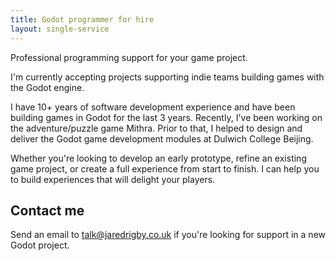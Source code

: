 ```yaml
---
title: Godot programmer for hire
layout: single-service
---
```


Professional programming support for your game project.

I'm currently accepting projects supporting indie teams building games with the Godot engine.

I have 10+ years of software development experience and have been building games in Godot for the last 3 years. Recently, I've been working on the adventure/puzzle game Mithra. Prior to that, I helped to design and deliver the Godot game development modules at Dulwich College Beijing.

Whether you're looking to develop an early prototype, refine an existing game project, or create a full experience from start to finish. I can help you to build experiences that will delight your players.

## Contact me

Send an email to [talk@jaredrigby.co.uk](mailto:talk@jaredrigby.co.uk) if you're looking for support in a new Godot project.